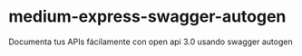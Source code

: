 # medium-express-swagger-autogen

Documenta tus APIs fácilamente con open api 3.0 usando swagger autogen
